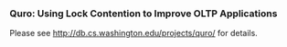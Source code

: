 ### Quro: Using Lock Contention to Improve OLTP Applications

Please see http://db.cs.washington.edu/projects/quro/ for details.
